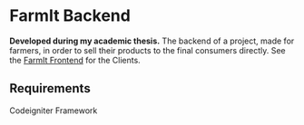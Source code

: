 # FarmIt Backend
**Developed during my academic thesis.**
The backend of a project, made for farmers, in order to sell their products to the final consumers directly.
See the [FarmIt Frontend](https://github.com/Adamantios/FarmIt-Frontend-Client) for the Clients.

## Requirements
Codeigniter Framework
